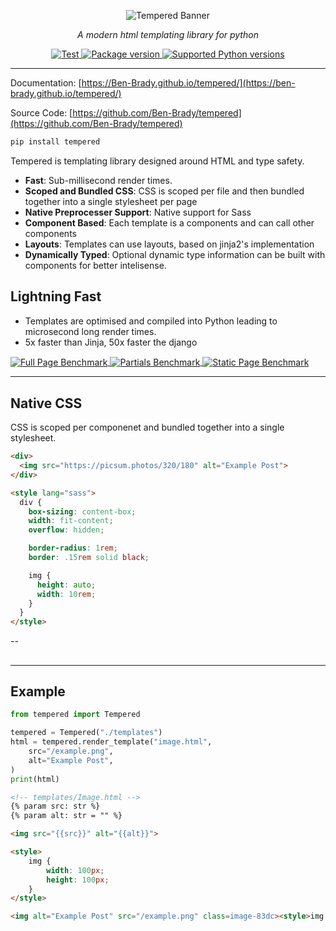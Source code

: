 <p align="center">
    <img
        src="https://github.com/Ben-Brady/tempered/assets/64110708/e2cd3ecf-0d01-47e1-a914-ff4976358739"
        alt="Tempered Banner"
    >
</p>

<p align="center">
    <em>A modern html templating library for python</em>
</p>


<p align="center">
  <a
    href="https://github.com/Ben-Brady/tempered/actions?query=workflow%3Atesting+event%3Apush+branch%3Amaster"
    target="_blank"
  >
      <img src="https://github.com/Ben-Brady/tempered/actions/workflows/testing.yml/badge.svg" alt="Test">
  </a>
  <a href="https://pypi.org/project/fastapi" target="_blank">
      <img src="https://img.shields.io/pypi/v/tempered?color=%2334D058&label=pypi%20package" alt="Package version">
  </a>
  <a href="https://pypi.org/project/fastapi" target="_blank">
      <img src="https://img.shields.io/pypi/pyversions/tempered.svg?color=%2334D058" alt="Supported Python versions">
  </a>
</p>


---

Documentation: [https://Ben-Brady.github.io/tempered/](https://ben-brady.github.io/tempered/)

Source Code: [https://github.com/Ben-Brady/tempered](https://github.com/Ben-Brady/tempered)


```python
pip install tempered
```

Tempered is templating library designed around HTML and type safety.

- **Fast**: Sub-millisecond render times.
- **Scoped and Bundled CSS**: CSS is scoped per file and then bundled together into a single stylesheet per page
- **Native Preprocesser Support**: Native support for Sass
- **Component Based**: Each template is a components and can call other components
- **Layouts**: Templates can use layouts, based on jinja2's implementation
- **Dynamically Typed**: Optional dynamic type information can be built with components for better intelisense.


## Lightning Fast

- Templates are optimised and compiled into Python leading to microsecond long render times.
- 5x faster than Jinja, 50x faster the django

<a href="https://github.com/Ben-Brady/tempered/tree/main/benchmarks">
<picture align="center">
  <img align="center" alt="Full Page Benchmark" src="https://github.com/Ben-Brady/tempered/assets/64110708/684ff121-a2c9-41df-94dd-f5c0aa136d3e">
</picture>
<picture align="center">
  <img align="center" alt="Partials Benchmark" src="https://github.com/Ben-Brady/tempered/assets/64110708/6bbc6c1d-107b-47b3-9b59-fb9c78e6352f">
</picture>
<picture>
  <img align="center" alt="Static Page Benchmark" src="https://github.com/Ben-Brady/tempered/assets/64110708/a9c3242c-872d-4969-878d-fb39547ca67a">
</picture>
</a>

---

## Native CSS

CSS is scoped per componenet and bundled together into a single stylesheet.

```html
<div>
  <img src="https://picsum.photos/320/180" alt="Example Post">
</div>

<style lang="sass">
  div {
    box-sizing: content-box;
    width: fit-content;
    overflow: hidden;

    border-radius: 1rem;
    border: .15rem solid black;

    img {
      height: auto;
      width: 10rem;
    }
  }
</style>
```

--

##

---

## Example

```python
from tempered import Tempered

tempered = Tempered("./templates")
html = tempered.render_template("image.html",
    src="/example.png",
    alt="Example Post",
)
print(html)
```

```html
<!-- templates/Image.html -->
{% param src: str %}
{% param alt: str = "" %}

<img src="{{src}}" alt="{{alt}}">

<style>
    img {
        width: 100px;
        height: 100px;
    }
</style>
```

```html
<img alt="Example Post" src="/example.png" class=image-83dc><style>img.image-83dc{width:100px;height:100px}</style>
```
